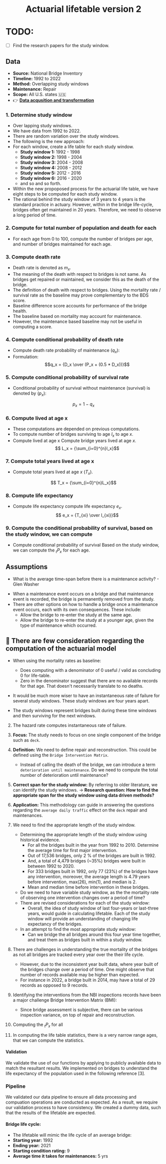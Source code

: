 <h1 align='center'>
      Actuarial lifetable version 2
</h1>

# TODO:
- [ ] Find the research papers for the study window.

## Data 

- **Source:** National Bridge Inventory
- **Timeline:** 1992 to 2022
- **Method:** Overlapping study windows 
- **Maintenance:** Repair
- **Scope:** All U.S. states 🇺🇸
- 👉 [**Data acqusition and transformation**](https://github.com/kaleoyster/nbi/tree/b5fb41950ee0a44c1d8967a1a672c0e3ea47b07f)

### 1. Determine study window

- Over lapping study windows.
- We have data from 1992 to 2022.
- There are random variation over the study windows.
- The following is the new approach:
- For each window, create a life table for each study window.
    * **Study window 1:** 1992 - 1998
    * **Study window 2:** 1998 - 2004
    * **Study window 3:** 2004 - 2008
    * **Study window 4:** 2008 - 2012
    * **Study window 5:** 2012 - 2016
    * **Study window 6:** 2016 - 2020
    * and so and so forth.
- Within the new propoposed process for the actuarial life table, we have eight steps to be computed for each study window.
- The rational behind the study window of 3 years to 4 years is the standard practice in actuary. However, within in the bridge life-cycle, bridges often get maintained in 20 years. Therefore, we need to observe a long period of time.

### 2. Compute for total number of population and death for each
- For each age from 0 to 100, compute the number of bridges per age, and number of bridges maintained for each age.

### 3. Compute death rate
- Death rate is denoted as $m_x$.
- The meaning of the death with respect to bridges is not same. As bridges get repaired or maintained, we consider this as the death of the bridge.
- The definition of death with respect to bridges.
 Using the mortality rate / survival rate as the baseline may prove complementary to the BDS score.
- Baseline difference score accounts for performance of the bridge health.
- The baseline based on mortality may account for maintenance.
- However, the maintenance based baseline may not be useful in computing a score.

### 4. Compute conditional probability of death rate
- Compute death rate probability of maintenance ($q_x$):
- Formulation:
  $$q_x = {D_x \over (P_x + (0.5 * D_x))}$$
 
### 5. Compute conditional probability of survival rate
- Conditional probability of survival without maintenance (survival) is denoted by $(p_x)$:

$$ p_x = {1 - q_x}$$

### 6. Compute lived at age x
- These computations are depended on previous computations.
- To compute number of bridges surviving to age $l_x$ to age $x$.
- Compute lived at age x Compute bridge years lived at age $x$.
$$ L_x = {\sum_{i=0}^{n}l_x}$$

### 7. Compute total years lived at age x
- Compute total years lived at age $x$ $(T_x)$.

$$ T_x = {\sum_{i=0}^{n}L_x}$$

### 8. Compute life expectancy
- Compute life expectancy compute life expectancy $e_x$.
$$ e_x = {T_{xi} \over l_{xi}}$$

### 9. Compute the conditional probability of survival, based on the study window, we can compute
- Compute conditional probability of survival Based on the study window, we can compute the $_tP_x$ for each age.



## Assumptions
* What is the average time-span before there is a maintenance activity? - Glen Washer
- When a maintenance event occurs on a bridge and that maintenance event is recorded, the bridge is permanently removed from the study. 
- There are other options on how to handle a bridge once a maintenance event occurs, each with its own consequences. These include:
    - Allow the bridge to re-enter the study at the same age.
    - Allow the bridge to re-enter the study at a younger age, given the type of maintenance which occurred.


## 📝 There are few consideration regarding the computation of the actuarial model
- When using the mortality rates as baseline:
    - Does computing with a denominator of 0 useful / valid as concluding 0 for life-table.
    - Zero in the denominator suggest that there are no available records for that age. That doesn't necessarily translate to no deaths.

- It would be much more wiser to have an instantaneous rate of failure for several study windows. These study windows are four years apart.
- The study windows represent bridges built during these time windows and then surviving for the next windows.

2. The hazard rate computes instantaneous rate of failure.
3. **Focus:** The study needs to focus on one single component of the bridge such as `deck`.
4. **Definition:** We need to define repair and reconstruction. This could be defined using the `Bridge Intervention Matrix`.
    - Instead of calling the death of the bridge, we can introduce a term `deterioration until maintenance`. Do we need to compute the total number of deterioration until maintenance?

5. **Correct span for the study window:** By referring to older literature, we can identify the study windows. 
    → **Research question: How to find the appropriate span for the study window using data driven methods?**

6. **Application:** This methodology can guide in answering the questions regarding the `average daily traffic` effect on the `deck` repair and maintenances.


1. We need to find the appropriate length of the study window.
    - Determining the appropriate length of the study window using historical evidence.
        - For all the bridges built in the year from 1992 to 2010. Determine the average time for first major intervention.
        - Out of 17,536 bridges, only 2 % of the bridges are built in 1992.
        * And, a total of 4,479 bridges (~35%) bridges were built in between 1992 to 2020.
        * For 333 bridges built in 1992, only 77 (23%) of the bridges have any intervention, moreover, the average length is 4.79 years before intervention, max(26), min(1), and median is 2.
        * Mean and median time before intervention in these bridges.
    - Do we need to have variable study window, as the the mortality rate of observing one intervention changes over a period of time?
    * There are revised considerations for each of the study window:
        - Overall, the idea of study window of last four-years or last-three years, would guide in calculating lifetable. Each of the study window will provide an understanding of changing life expectancy of the bridges.
    *  In an attempt to find the most appropriate study window:
        - Can we bridge the all bridges around this four year time together, and treat them as bridges built in within a study window.

2. There are challenges in understanding the true mortality of the bridges as not all bridges are tracked every year over the their life cycle.
    - However, due to the inconsistent year built data, where year built of the bridges change over a period of time. One might observe that number of records available may be higher than expected.
    - For instance in 2022, a bridge built in 2014, may have a total of 29 records as opposed to 9 records.

3. Identifying the interventions from the NBI inspections records have been a major challenge Bridge Intervention Matrix (BMI):
    - Since bridge assessment is subjective, there can be various inspection variance, on top of repair and reconstruction. 
4. Computing the $_tP_x$ for all
5. In computing the life table statistics, there is a very narrow range ages, that we can compute the statistics. 

#### Validation
We validate the use of our functions by applying to publicly available data to match the resultant results. We implemented on bridges to understand the life expectancy of the population used in the following reference [3].

### Pipeline
We validated our data pipeline to ensure all data processing and compuation operations are conducted as expected. As a result, we require our validation process to have consistency. We created a dummy data, such that the results of the lifetable are expected.

#### Bridge life cycle:
- The lifetable will mimic the life cycle of an average bridge:
- **Starting year:** 1992
- **Ending year:** 2021
- **Starting condition rating:** 9
- **Average time it takes for maintenances:** 5 yrs


